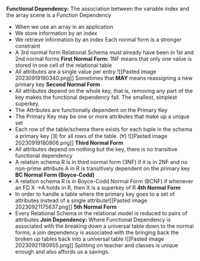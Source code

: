 **Functional Dependency:** The association between the variable index and the array scene is a Function Dependency
- When we use an array in an application
- We store information by an index
- We retrieve information by an index
Each normal form is a stronger constraint
- A 3rd normal form Relational Schema must already have been in 1st and 2nd normal forms
**First Normal Form:** 1NF means that only one value is stored in one cell of the relational table
- All attributes are a single value per entry
![[Pasted image 20230919180340.png]]
Sometimes that **MAY** means reassigning a new primary key
**Second Normal Form**
- All attributes depend on the whole key, that is, removing any part of the key makes the functional dependency fail. The smallest, simplest superkey.
- The Attributes are functionally dependent on the Primary Key
- The Primary Key may be one or more attributes that make up a unique set
- Each row of the table/schema there exists for each tuple in the schema a primary key (∃) for all rows of the table. (Ɐ)
![[Pasted image 20230919180806.png]]
**Third Normal Form**
- All attributes depend on nothing but the key, there is no transitive functional dependency
- A relation schema R is in third normal form (3NF) if it is in 2NF and no non-prime attribute A in R is transitively dependent on the primary key
**BC Normal Form (Boyce-Codd)**
- A relation schema R is in Boyce-Codd Normal Form (BCNF) if whenever an FD X →A holds in R, then X is a superkey of R
**4th Normal Form**
- In order to handle a table where the primary key goes to a set of attributes instead of a single attribute![[Pasted image 20230921175637.png]]
**5th Normal Form**
- Every Relational Schema in the relational model is reduced to pairs of attributes
**Join Dependency:** Where Functional Dependency is associated with the breaking down a universal table down to the normal forms, a join dependency is associated with the bringing back the broken up tables back into a universal table
![[Pasted image 20230921180955.png]]
Splitting on teacher and classes is unique enough and also affords us a savings.